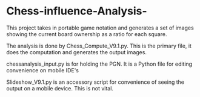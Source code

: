 # Chess-influence-Analysis-
This project takes in portable game notation and generates a set of images showing the current board ownership as a ratio for each square. 

The analysis is done by Chess_Compute_V9.1.py. This is the primary file, it does the computation and generates the output images. 

chessanalysis_input.py is for holding the PGN. It is a Python file for editing convenience on mobile IDE's

Slideshow_V9.1.py is an accessory script for convenience of seeing the output on a mobile device. This is not vital. 
